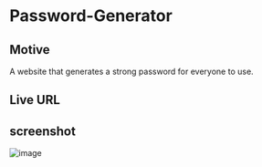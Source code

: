 # Password-Generator

## Motive
A website that generates a strong password for everyone to use.

## Live URL

## screenshot
![image](https://user-images.githubusercontent.com/95896830/149426195-a3c44f43-61c7-4d05-81e3-2852f3c7d756.png)
